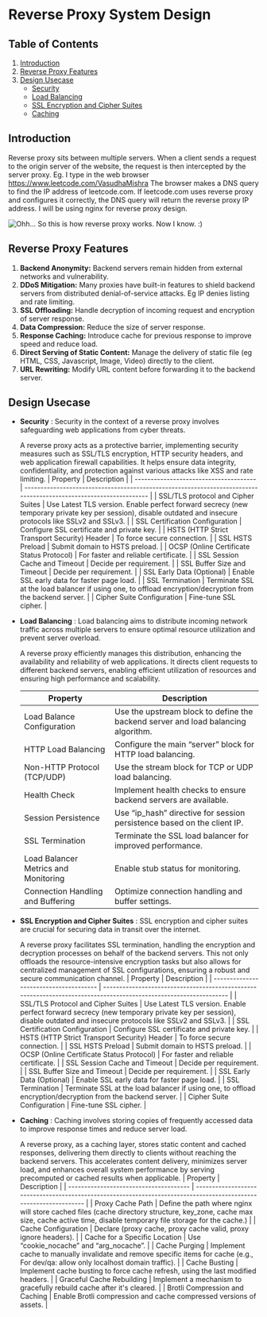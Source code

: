 # Reverse Proxy System Design

## Table of Contents
1. [Introduction](#introduction)
2. [Reverse Proxy Features](#reverse-proxy-features)
3. [Design Usecase](#design-usecase)
   - [Security](##security)
   - [Load Balancing](##load-balancing)
   - [SSL Encryption and Cipher Suites](##ssl-encryption-and-cipher-suites)
   - [Caching](##caching)

## Introduction <a name="introduction"></a>
Reverse proxy sits between multiple servers. When a client sends a request to the origin server of the website, the request is then intercepted by the server proxy.
Eg. I type in the web browser https://www.leetcode.com/VasudhaMishra The browser makes a DNS query to find the IP address of leetcode.com. If leetcode.com uses reverse proxy and configures it correctly, the DNS query will return the reverse proxy IP address.
I will be using nginx for reverse proxy design.

![Ohh... So this is how reverse proxy works. Now I know. :)](https://linuxhandbook.com/content/images/2020/09/deploy-multiple-services-with-nginx-reverse-proxy-container.png)

## Reverse Proxy Features <a name="reverse-proxy-features"></a>
1. **Backend Anonymity:** Backend servers remain hidden from external networks and vulnerability.
2. **DDoS Mitigation:** Many proxies have built-in features to shield backend servers from distributed denial-of-service attacks. Eg IP denies listing and rate limiting.
3. **SSL Offloading:** Handle decryption of incoming request and encryption of server response.
4. **Data Compression:** Reduce the size of server response.
5. **Response Caching:** Introduce cache for previous response to improve speed and reduce load.
6. **Direct Serving of Static Content:** Manage the delivery of static file (eg HTML, CSS, Javascript, Image, Video) directly to the client.
7. **URL Rewriting:** Modify URL content before forwarding it to the backend server.

## Design Usecase

- **Security** : 
     Security in the context of a reverse proxy involves safeguarding web applications from cyber threats.

    A reverse proxy acts as a protective barrier, implementing security measures such as SSL/TLS encryption, HTTP security headers, and web application firewall capabilities. It helps ensure data integrity, confidentiality, and protection against various attacks like XSS and rate limiting.
    | Property                               | Description                                                                                                      |
    | -------------------------------------- | ----------------------------------------------------------------------------------------------------------------- |
    | SSL/TLS protocol and Cipher Suites      | Use Latest TLS version. Enable perfect forward secrecy (new temporary private key per session), disable outdated and insecure protocols like SSLv2 and SSLv3. |
    | SSL Certification Configuration         | Configure SSL certificate and private key.                                                                        |
    | HSTS (HTTP Strict Transport Security) Header | To force secure connection.                                                                                       |
    | SSL HSTS Preload                        | Submit domain to HSTS preload.                                                                                    |
    | OCSP (Online Certificate Status Protocol) | For faster and reliable certificate.                                                                              |
    | SSL Session Cache and Timeout           | Decide per requirement.                                                                                           |
    | SSL Buffer Size and Timeout             | Decide per requirement.                                                                                           |
    | SSL Early Data (Optional)               | Enable SSL early data for faster page load.                                                                       |
    | SSL Termination                         | Terminate SSL at the load balancer if using one, to offload encryption/decryption from the backend server.       |
    | Cipher Suite Configuration              | Fine-tune SSL cipher.                                                                                             |

- **Load Balancing** :
     Load balancing aims to distribute incoming network traffic across multiple servers to ensure optimal resource utilization and prevent server overload.

    A reverse proxy efficiently manages this distribution, enhancing the availability and reliability of web applications. It directs client requests to different backend servers, enabling efficient utilization of resources and ensuring high performance and scalability.

    | Property                               | Description                                                                                                      |
    | -------------------------------------- | ----------------------------------------------------------------------------------------------------------------- |
    | Load Balance Configuration              | Use the upstream block to define the backend server and load balancing algorithm.                                 |
    | HTTP Load Balancing                     | Configure the main “server” block for HTTP load balancing.                                                        |
    | Non-HTTP Protocol (TCP/UDP)             | Use the stream block for TCP or UDP load balancing.                                                               |
    | Health Check                            | Implement health checks to ensure backend servers are available.                                                  |
    | Session Persistence                     | Use “ip_hash” directive for session persistence based on the client IP.                                            |
    | SSL Termination                         | Terminate the SSL load balancer for improved performance.                                                         |
    | Load Balancer Metrics and Monitoring     | Enable stub status for monitoring.                                                                                |
    | Connection Handling and Buffering        | Optimize connection handling and buffer settings.                                                                 |

- **SSL Encryption and Cipher Suites** : SSL encryption and cipher suites are crucial for securing data in transit over the internet.

    A reverse proxy facilitates SSL termination, handling the encryption and decryption processes on behalf of the backend servers. This not only offloads the resource-intensive encryption tasks but also allows for centralized management of SSL configurations, ensuring a robust and secure communication channel.
    | Property                               | Description                                                                                                      |
    | -------------------------------------- | ----------------------------------------------------------------------------------------------------------------- |
    | SSL/TLS Protocol and Cipher Suites      | Use Latest TLS version. Enable perfect forward secrecy (new temporary private key per session), disable outdated and insecure protocols like SSLv2 and SSLv3. |
    | SSL Certification Configuration         | Configure SSL certificate and private key.                                                                        |
    | HSTS (HTTP Strict Transport Security) Header | To force secure connection.                                                                                       |
    | SSL HSTS Preload                        | Submit domain to HSTS preload.                                                                                    |
    | OCSP (Online Certificate Status Protocol) | For faster and reliable certificate.                                                                              |
    | SSL Session Cache and Timeout           | Decide per requirement.                                                                                           |
    | SSL Buffer Size and Timeout             | Decide per requirement.                                                                                           |
    | SSL Early Data (Optional)               | Enable SSL early data for faster page load.                                                                       |
    | SSL Termination                         | Terminate SSL at the load balancer if using one, to offload encryption/decryption from the backend server.       |
    | Cipher Suite Configuration              | Fine-tune SSL cipher.                                                                                             |

- **Caching** : Caching involves storing copies of frequently accessed data to improve response times and reduce server load.

    A reverse proxy, as a caching layer, stores static content and cached responses, delivering them directly to clients without reaching the backend servers. This accelerates content delivery, minimizes server load, and enhances overall system performance by serving precomputed or cached results when applicable.
    | Property                               | Description                                                                                                      |
    | -------------------------------------- | ----------------------------------------------------------------------------------------------------------------- |
    | Proxy Cache Path                        | Define the path where nginx will store cached files (cache directory structure, key_zone, cache max size, cache active time, disable temporary file storage for the cache.) |
    | Cache Configuration                     | Declare (proxy cache, proxy cache valid, proxy ignore headers).                                                    |
    | Cache for a Specific Location           | Use “cookie_nocache” and “arg_nocache”.                                                                           |
    | Cache Purging                           | Implement cache to manually invalidate and remove specific items for cache (e.g., For dev/qa: allow only localhost domain traffic).                                               |
    | Cache Busting                           | Implement cache busting to force cache refresh, using the last modified headers.                                  |
    | Graceful Cache Rebuilding               | Implement a mechanism to gracefully rebuild cache after it's cleared.                                              |
    | Brotli Compression and Caching          | Enable Brotli compression and cache compressed versions of assets.                                                 |
